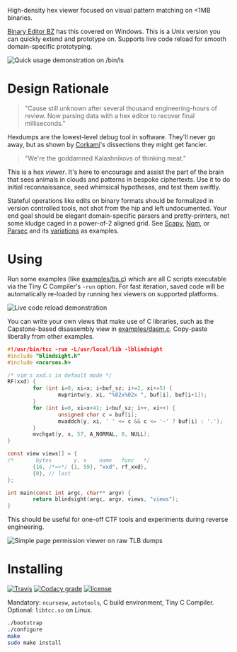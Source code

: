 High-density hex viewer focused on visual pattern matching on <1MB binaries.

[Binary Editor BZ](https://github.com/devil-tamachan/binaryeditorbz) has this
covered on Windows. This is a Unix version you can quickly extend and prototype
on. Supports live code reload for smooth domain-specific prototyping.

![Quick usage demonstration on /bin/ls](https://i.imgur.com/lYa5KVX.gifv)

# Design Rationale

> "Cause still unknown after several thousand engineering-hours of review. Now
> parsing data with a hex editor to recover final milliseconds."

Hexdumps are the lowest-level debug tool in software. They'll never go away,
but as shown by [Corkami](https://github.com/corkami/pics/tree/master/binary)'s
dissections they might get fancier.

> "We're the goddamned Kalashnikovs of thinking meat."

This is a hex *viewer*. It's here to encourage and assist the part of the brain
that sees animals in clouds and patterns in bespoke ciphertexts.  Use it to do
initial reconnaissance, seed whimsical hypotheses, and test them swiftly. 

Stateful operations like edits on binary formats should be formalized in
version controlled tools, not shot from the hip and left undocumented. Your end
goal should be elegant domain-specific parsers and pretty-printers, not some
kludge caged in a power-of-2 aligned grid. See [Scapy], [Nom], or [Parsec] and
its [variations] as examples.

[Scapy]: https://www.secdev.org/projects/scapy/
[Nom]: https://crates.io/crates/nom
[Parsec]: https://wiki.haskell.org/Parsec
[variations]: https://hackage.haskell.org/package/trifecta

# Using

Run some examples (like [examples/bs.c](examples/bs.c#L242)) which are all C
scripts executable via the Tiny C Compiler's `-run` option.  For fast
iteration, saved code will be automatically re-loaded by running hex viewers on
supported platforms. 

![Live code reload demonstration](https://i.imgur.com/XXob133.gif)

You can write your own views that make use of C libraries, such as the
Capstone-based disassembly view in [examples/dasm.c](examples/dasm.c).
Copy-paste liberally from other examples.


```c
#!/usr/bin/tcc -run -L/usr/local/lib -lblindsight
#include "blindsight.h"
#include <ncurses.h>

/* vim's xxd.c in default mode */
RF(xxd) {
        for (int i=0, xi=x; i<buf_sz; i+=2, xi+=5) {
                mvprintw(y, xi, "%02x%02x ", buf[i], buf[i+1]);
        }
        for (int i=0, xi=x+41; i<buf_sz; i++, xi++) {
                unsigned char c = buf[i];
                mvaddch(y, xi, ' ' <= c && c <= '~' ? buf[i] : '.');
        }
        mvchgat(y, x, 57, A_NORMAL, 0, NULL);
}

const view views[] = {
/*       bytes       y, x    name   func   */
        {16, /*=>*/ {1, 59}, "xxd", rf_xxd},
        {0}, // last
};

int main(const int argc, char** argv) {
        return blindsight(argc, argv, views, "views");
}
```

This should be useful for one-off CTF tools and experiments during reverse engineering.

![Simple page permission viewer on raw TLB dumps](https://i.imgur.com/hoLSY8z.gif)

# Installing

[![Travis](https://img.shields.io/travis/amtal/blindsight.svg)](https://travis-ci.org/amtal/blindsight) [![Codacy grade](https://img.shields.io/codacy/grade/e8b2d157ee3448f4ac050e586aa085c4.svg)](https://www.codacy.com/app/amtal/blindsight/dashboard) [![license](https://img.shields.io/github/license/amtal/blindsight.svg)](LICENSE)

Mandatory: `ncursesw`, `autotools`, C build environment, Tiny C Compiler.
Optional: `libtcc.so` on Linux.

```bash
./bootstrap
./configure
make
sudo make install
```

